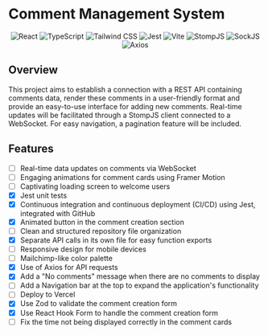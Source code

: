 # Comment Management System

<p align="center">
  <img src="https://img.shields.io/badge/React-blue?style=for-the-badge&logo=react" alt="React" />
  <img src="https://img.shields.io/badge/TypeScript-blue?style=for-the-badge&logo=typescript" alt="TypeScript" />
  <img src="https://img.shields.io/badge/Tailwind_CSS-blue?style=for-the-badge&logo=tailwindcss" alt="Tailwind CSS" />
  <img src="https://img.shields.io/badge/Jest-red?style=for-the-badge&logo=jest" alt="Jest" />
  <img src="https://img.shields.io/badge/Vite-blue?style=for-the-badge&logo=vite" alt="Vite" />
  <img src="https://img.shields.io/badge/StompJS-yellow?style=for-the-badge" alt="StompJS" />
  <img src="https://img.shields.io/badge/SockJS-orange?style=for-the-badge" alt="SockJS" />
  <img src="https://img.shields.io/badge/Axios-purple?style=for-the-badge" alt="Axios" />
</p>

## Overview

This project aims to establish a connection with a REST API containing comments data, render these comments in a user-friendly format and provide an easy-to-use interface for adding new comments. Real-time updates will be facilitated through a StompJS client connected to a WebSocket. For easy navigation, a pagination feature will be included.

## Features

- [ ] Real-time data updates on comments via WebSocket
- [ ] Engaging animations for comment cards using Framer Motion
- [ ] Captivating loading screen to welcome users
- [x] Jest unit tests
- [x] Continuous integration and continuous deployment (CI/CD) using Jest, integrated with GitHub
- [x] Animated button in the comment creation section
- [ ] Clean and structured repository file organization
- [x] Separate API calls in its own file for easy function exports
- [ ] Responsive design for mobile devices
- [ ] Mailchimp-like color palette
- [x] Use of Axios for API requests
- [x] Add a "No comments" message when there are no comments to display
- [ ] Add a Navigation bar at the top to expand the application's functionality
- [ ] Deploy to Vercel
- [x] Use Zod to validate the comment creation form
- [x] Use React Hook Form to handle the comment creation form
- [ ] Fix the time not being displayed correctly in the comment cards
